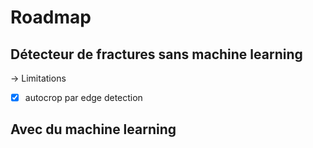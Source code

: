 # Roadmap
## Détecteur de fractures sans machine learning

-> Limitations
- [x] autocrop par edge detection

## Avec du machine learning
